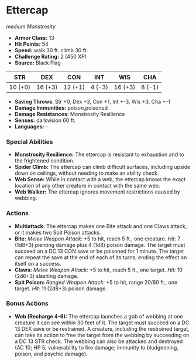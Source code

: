 # Ettercap

*medium* *Monstrosity*

- **Armor Class:** 13
- **Hit Points:** 54 
- **Speed:** walk 30 ft. climb 30 ft.
- **Challenge Rating:** 2 (450 XP)
- **Source:** Black Flag

| STR | DEX | CON | INT | WIS | CHA |
| --- | --- | --- | --- | --- | --- |
| 10 (+0) | 16 (+3) | 12 (+1) | 4 (-3) | 16 (+3) | 8 (-1) |

- **Saving Throws**: Str +0, Dex +3, Con +1, Int +-3, Wis +3, Cha +-1
- **Damage Immunities:** poison,poisoned
- **Damage Resistances:** Monstrosity Resilience
- **Senses:** darkvision 60 ft.
- **Languages:** -

### Special Abilities

- **Monstrosity Resilience:** The ettercap is resistant to exhaustion and to the frightened condition.
- **Spider Climb:** The ettercap can climb difficult surfaces, including upside down on ceilings, without needing to make an ability check.
- **Web Sense:** While in contact with a web, the ettercap knows the exact location of any other creature in contact with the same web.
- **Web Walker:** The ettercap ignores movement restrictions caused by webbing.

### Actions

- **Multiattack:** The ettercap makes one Bite attack and one Claws attack, or it makes two Spit Poison attacks.
- **Bite:** _Melee Weapon Attack:_ +5 to hit, reach 5 ft., one creature. _Hit:_ 7 (1d8+3) piercing damage plus 4 (1d8) poison damage. The target must succeed on a DC 13 CON save or be poisoned for 1 minute. The target can repeat the save at the end of each of its turns, ending the effect on itself on a success.
- **Claws:** _Melee Weapon Attack:_ +5 to hit, reach 5 ft., one target. _Hit:_ 10 (2d6+3) slashing damage.
- **Spit Poison:** _Ranged Weapon Attack:_ +5 to hit, range 20/60 ft., one target. _Hit:_ 11 (2d8+3) poison damage.

### Bonus Actions

- **Web (Recharge 4-6):** The ettercap launches a gob of webbing at one creature it can see within 30 feet of it. The target must succeed on a DC 13 DEX save or be restrained. A creature, including the restrained target, can take its action to free the target from the webbing by succeeding on a DC 13 STR check. The webbing can also be attacked and destroyed (AC 10; HP 5; vulnerability to fire damage; immunity to bludgeoning, poison, and psychic damage).
